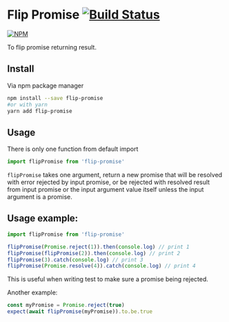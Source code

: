# Flip Promise [![Build Status](https://travis-ci.org/tranvansang/flip-promise.svg?branch=master)](https://travis-ci.org/tranvansang/flip-promise)
[![NPM](https://nodei.co/npm/flip-promise.png)](https://nodei.co/npm/flip-promise/)

To flip promise returning result.

## Install

Via npm package manager

```bash
npm install --save flip-promise
#or with yarn
yarn add flip-promise
```

## Usage
There is only one function from default import

```javascript
import flipPromise from 'flip-promise'
```

`flipPromise` takes one argument, return a new promise that will be resolved with error rejected by input promise, or be rejected with resolved result from input promise or the input argument value itself unless the input argument is a promise.

## Usage example:


```javascript
import flipPromise from 'flip-promise'

flipPromise(Promise.reject(1)).then(console.log) // print 1
flipPromise(flipPromise(2)).then(console.log) // print 2
flipPromise(3).catch(console.log) // print 3
flipPromise(Promise.resolve(4)).catch(console.log) // print 4
```

This is useful when writing test to make sure a promise being rejected.

Another example:

```javascript
const myPromise = Promise.reject(true)
expect(await flipPromise(myPromise)).to.be.true
```
